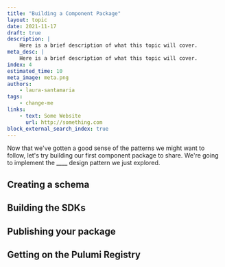 ```yaml
---
title: "Building a Component Package"
layout: topic
date: 2021-11-17
draft: true
description: |
    Here is a brief description of what this topic will cover.
meta_desc: |
    Here is a brief description of what this topic will cover.
index: 4
estimated_time: 10
meta_image: meta.png
authors:
    - laura-santamaria
tags:
    - change-me
links:
    - text: Some Website
      url: http://something.com
block_external_search_index: true
---
```


Now that we've gotten a good sense of the patterns we might want to follow,
let's try building our first component package to share. We're going to
implement the ____ design pattern we just explored.

## Creating a schema

## Building the SDKs

## Publishing your package

## Getting on the Pulumi Registry


